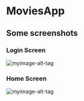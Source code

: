 # MoviesApp
## Some screenshots

### Login Screen
![myimage-alt-tag](https://i.ibb.co/yBBNYVJ/Capture.jpg)

### Home Screen
![myimage-alt-tag](https://i.ibb.co/m9qybfL/Capturetwo.jpg)


